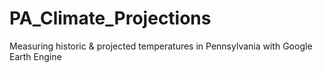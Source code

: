 # PA_Climate_Projections
Measuring historic &amp; projected temperatures in Pennsylvania with Google Earth Engine
